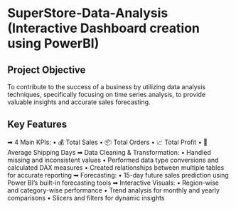 # SuperStore-Data-Analysis (Interactive Dashboard creation using PowerBI)
## Project Objective 
To contribute to the success of a business by utilizing data analysis techniques, specifically focusing on time series analysis, to provide valuable insights and accurate sales forecasting.
## Key Features
➡ 4 Main KPIs:
• 💰 Total Sales
• 📦 Total Orders
• 📈 Total Profit
• 🚚 Average Shipping Days
➡ Data Cleaning & Transformation:
• Handled missing and inconsistent values
• Performed data type conversions and calculated DAX measures
• Created relationships between multiple tables for accurate reporting
➡ Forecasting:
• 15-day future sales prediction using Power BI’s built-in forecasting tools
➡ Interactive Visuals:
• Region-wise and category-wise performance
• Trend analysis for monthly and yearly comparisons
• Slicers and filters for dynamic insights
